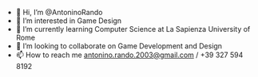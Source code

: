 - 👋 Hi, I’m @AntoninoRando
- 👀 I’m interested in Game Design
- 🌱 I’m currently learning Computer Science at La Sapienza University of Rome
- 💞️ I’m looking to collaborate on Game Development and Design
- 📫 How to reach me antonino.rando.2003@gmail.com / +39 327 594 8192

<!---
AntoninoRando/AntoninoRando is a ✨ special ✨ repository because its `README.md` (this file) appears on your GitHub profile.
You can click the Preview link to take a look at your changes.
--->
